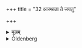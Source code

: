 +++
title = "32 आस्थाता ते जयतु"

+++

<details><summary>मूलम्</summary>

आस्थाता ते जयतु जेत्वानीत्यातिष्ठति ३२
</details>

<details><summary>Oldenberg</summary>

32. With (the last words of that verse), 'May he who stands on thee, win what can be won' - he mounts it.
</details>
